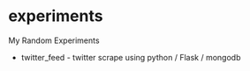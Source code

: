 experiments
===========

My Random Experiments


* twitter_feed - twitter scrape using python / Flask / mongodb
